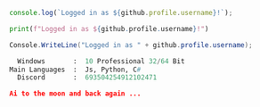 ```javascript
console.log(`Logged in as ${github.profile.username}!`);
```
```python
print(f"Logged in as ${github.profile.username}!")
```
```cs
Console.WriteLine("Logged in as " + github.profile.username);
```

```python
  Windows       :  10 Professional 32/64 Bit
Main Languages  :  Js, Python, C#
  Discord       :  693504254912102471
```

```json
Ai to the moon and back again ...
```
